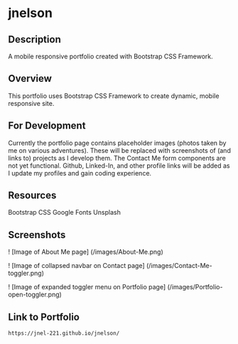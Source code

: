 # jnelson

## Description
A mobile responsive portfolio created with Bootstrap CSS Framework.

## Overview
This portfolio uses Bootstrap CSS Framework to create dynamic, mobile responsive site.  

## For Development
Currently the portfolio page contains placeholder images (photos taken by me on various adventures).  These will be replaced with screenshots of (and links to) projects as I develop them.  The Contact Me form components are not yet functional.  Github, Linked-In, and other profile links will be added as I update my profiles and gain coding experience.

## Resources 
Bootstrap CSS
Google Fonts
Unsplash 

## Screenshots

! [Image of About Me page] (/images/About-Me.png)

! [Image of  collapsed navbar on Contact page] (/images/Contact-Me-toggler.png)

! [Image of expanded toggler menu on Portfolio page] (/images/Portfolio-open-toggler.png)

## Link to Portfolio

    https://jnel-221.github.io/jnelson/
